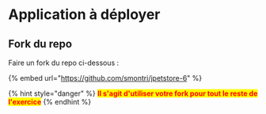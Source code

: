 # Application à déployer

## Fork du repo

Faire un fork du repo ci-dessous :

{% embed url="https://github.com/smontri/jpetstore-6" %}

{% hint style="danger" %}
<mark style="color:red;">**Il s'agit d'utiliser votre fork pour tout le reste de l'exercice**</mark>
{% endhint %}

<figure><img src="../../.gitbook/assets/image (1) (1).png" alt=""><figcaption></figcaption></figure>
